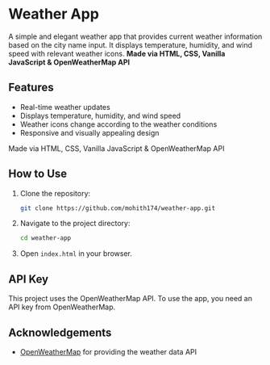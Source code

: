 # Weather App

A simple and elegant weather app that provides current weather information based on the city name input. It displays temperature, humidity, and wind speed with relevant weather icons. **Made via HTML, CSS, Vanilla JavaScript & OpenWeatherMap API**

## Features

- Real-time weather updates
- Displays temperature, humidity, and wind speed
- Weather icons change according to the weather conditions
- Responsive and visually appealing design


Made via HTML, CSS, Vanilla JavaScript & OpenWeatherMap API


## How to Use

1. Clone the repository:
    ```sh
    git clone https://github.com/mohith174/weather-app.git
    ```

2. Navigate to the project directory:
    ```sh
    cd weather-app
    ```

3. Open `index.html` in your browser.

## API Key

This project uses the OpenWeatherMap API. To use the app, you need an API key from OpenWeatherMap.

## Acknowledgements

- [OpenWeatherMap](https://openweathermap.org/) for providing the weather data API

